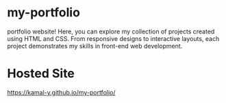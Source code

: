 # my-portfolio
portfolio website! Here, you can explore my collection of projects created using HTML and CSS. From responsive designs to interactive layouts, each project demonstrates my skills in front-end web development.
# Hosted Site
https://kamal-y.github.io/my-portfolio/
